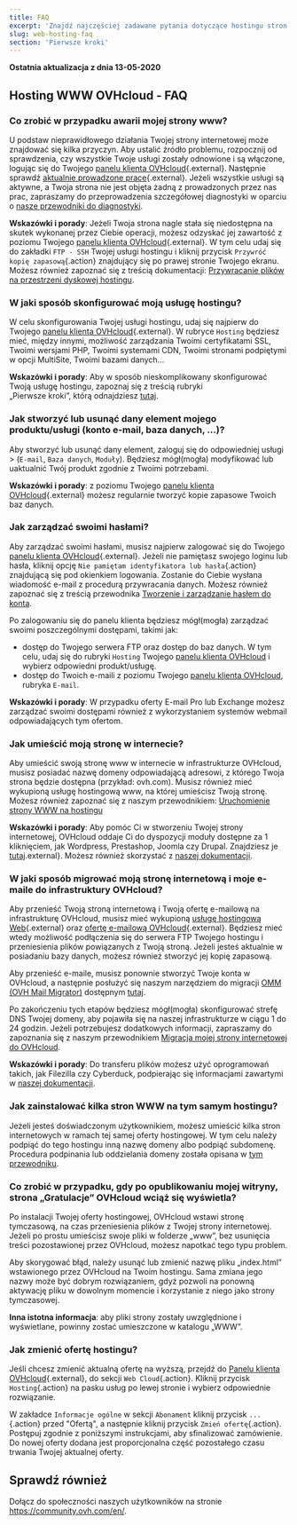 ```yaml
---
title: FAQ
excerpt: 'Znajdź najczęściej zadawane pytania dotyczące hostingu stron internetowych przez OVHcloud'
slug: web-hosting-faq
section: 'Pierwsze kroki'
---
```


**Ostatnia aktualizacja z dnia 13-05-2020**

## Hosting WWW OVHcloud - FAQ


### Co zrobić w przypadku awarii mojej strony www? 

U podstaw nieprawidłowego działania Twojej strony internetowej może znajdować się kilka przyczyn. Aby ustalić źródło problemu, rozpocznij od sprawdzenia, czy wszystkie Twoje usługi zostały odnowione i są włączone, logując się do Twojego [panelu klienta OVHcloud](https://www.ovh.com/auth/?action=gotomanager&from=https://www.ovh.pl/&ovhSubsidiary=pl){.external}. Następnie sprawdź [aktualnie prowadzone prace](https://web-cloud.status-ovhcloud.com/){.external}. Jeżeli wszystkie usługi są aktywne, a Twoja strona nie jest objęta żadną z prowadzonych przez nas prac, zapraszamy do przeprowadzenia szczegółowej diagnostyki w oparciu o [nasze przewodniki do diagnostyki](../).

**Wskazówki i porady**: Jeżeli Twoja strona nagle stała się niedostępna na skutek wykonanej przez Ciebie operacji, możesz odzyskać jej zawartość z poziomu Twojego [panelu klienta OVHcloud](https://www.ovh.com/auth/?action=gotomanager&from=https://www.ovh.pl/&ovhSubsidiary=pl){.external}. W tym celu udaj się do zakładki `FTP - SSH` Twojej usługi hostingu i kliknij przycisk `Przywróć kopię zapasową`{.action} znajdujący się po prawej stronie Twojego ekranu. Możesz również zapoznać się z treścią dokumentacji: [Przywracanie plików na przestrzeni dyskowej hostingu](../hosting_przywrocenie_kopii_zawartosci_ftp_w_aplikacji_filezilla/).

### W jaki sposób skonfigurować moją usługę hostingu? 

W celu skonfigurowania Twojej usługi hostingu, udaj się najpierw do Twojego [panelu klienta OVHcloud](https://www.ovh.com/auth/?action=gotomanager&from=https://www.ovh.pl/&ovhSubsidiary=pl){.external}. W rubryce `Hosting` będziesz mieć, między innymi, możliwość zarządzania Twoimi certyfikatami SSL, Twoimi wersjami PHP, Twoimi systemami CDN, Twoimi stronami podpiętymi w opcji MultiSite, Twoimi bazami danych...

**Wskazówki i porady**: Aby w sposób nieskomplikowany skonfigurować Twoją usługę hostingu, zapoznaj się z treścią rubryki <br> „Pierwsze kroki”, którą odnajdziesz [tutaj](../).

### Jak stworzyć lub usunąć dany element mojego produktu/usługi (konto e-mail, baza danych, ...)?

Aby stworzyć lub usunąć dany element, zaloguj się do odpowiedniej usługi > (`E-mail`, `Baza danych`, `Moduły`). Będziesz mógł(mogła) modyfikować lub uaktualnić Twój produkt zgodnie z Twoimi potrzebami.

**Wskazówki i porady**\: z poziomu Twojego [panelu klienta OVHcloud](https://www.ovh.com/auth/?action=gotomanager&from=https://www.ovh.pl/&ovhSubsidiary=pl){.external} możesz regularnie tworzyć kopie zapasowe Twoich baz danych.

### Jak zarządzać swoimi hasłami? 

Aby zarządzać swoimi hasłami, musisz najpierw zalogować się do Twojego [panelu klienta OVHcloud](https://www.ovh.com/auth/?action=gotomanager&from=https://www.ovh.pl/&ovhSubsidiary=pl){.external}. Jeżeli nie pamiętasz swojego loginu lub hasła, kliknij opcję `Nie pamiętam identyfikatora lub hasła`{.action} znajdującą się pod okienkiem logowania. Zostanie do Ciebie wysłana wiadomość e-mail z procedurą przywracania danych.
Możesz również zapoznać się z treścią przewodnika [Tworzenie i zarządzanie hasłem do konta](../../customer/zarzadzanie-haslem/).

Po zalogowaniu się do panelu klienta będziesz mógł(mogła) zarządzać swoimi poszczególnymi dostępami, takimi jak: 

- dostęp do Twojego serwera FTP oraz dostęp do baz danych. W tym celu, udaj się do rubryki `Hosting` Twojego [panelu klienta OVHcloud](https://www.ovh.com/auth/?action=gotomanager&from=https://www.ovh.pl/&ovhSubsidiary=pl) i wybierz odpowiedni produkt/usługę.
- dostęp do Twoich e-maili z poziomu Twojego [panelu klienta OVHcloud](https://www.ovh.com/auth/?action=gotomanager&from=https://www.ovh.pl/&ovhSubsidiary=pl), rubryka `E-mail`.

**Wskazówki i porady**: W przypadku oferty E-mail Pro lub Exchange możesz zarządzać swoimi dostępami również z wykorzystaniem systemów webmail odpowiadających tym ofertom.

### Jak umieścić moją stronę w internecie? 

Aby umieścić swoją stronę www w internecie w infrastrukturze OVHcloud, musisz posiadać nazwę domeny odpowiadającą adresowi, z którego Twoja strona będzie dostępna (przykład: ovh.com). Musisz również mieć wykupioną usługę hostingową www, na której umieścisz Twoją stronę. Możesz również zapoznać się z naszym przewodnikiem: [Uruchomienie strony WWW na hostingu ](../hosting_www_umieszczenie_strony_w_internecie/)

**Wskazówki i porady**: Aby pomóc Ci w stworzeniu Twojej strony internetowej, OVHcloud oddaje Ci do dyspozycji moduły dostępne za 1 kliknięciem, jak Wordpress, Prestashop, Joomla czy Drupal. Znajdziesz je [tutaj](https://www.ovhcloud.com/pl/web-hosting/uc-website/).external}. Możesz również skorzystać z [naszej dokumentacji](../hosting_www_przewodniki_dotyczace_modulow_na_hostingu_www/).

### W jaki sposób migrować moją stronę internetową i moje e-maile do infrastruktury OVHcloud? 

Aby przenieść Twoją stroną internetową i Twoją ofertę e-mailową na infrastrukturę OVHcloud, musisz mieć wykupioną [usługę hostingową Web](https://www.ovhcloud.com/pl/web-hosting/){.external} oraz [ofertę e-mailową OVHcloud](https://www.ovhcloud.com/pl/emails/){.external}. Będziesz mieć wtedy możliwość podłączenia się do serwera FTP Twojego hostingu i przeniesienia plików powiązanych z Twoją stroną. Jeżeli jesteś aktualnie w posiadaniu bazy danych, możesz również stworzyć jej kopię zapasową. 

Aby przenieść e-maile, musisz ponownie stworzyć Twoje konta w OVHcloud, a następnie posłużyć się naszym narzędziem do migracji [OMM (OVH Mail Migrator)](https://omm.ovh.net/) dostępnym [tutaj](https://omm.ovh.net/). 

Po zakończeniu tych etapów będziesz mógł(mogła) skonfigurować strefę DNS Twojej domeny, aby pojawiła się na naszej infrastrukturze w ciągu 1 do 24 godzin. Jeżeli potrzebujesz dodatkowych informacji, zapraszamy do zapoznania się z naszym przewodnikiem [Migracja mojej strony internetowej do OVHcloud](../przeniesienie-strony-www-do-ovh/).

**Wskazówki i porady**: Do transferu plików możesz użyć oprogramowań takich, jak Filezilla czy Cyberduck, podpierając się informacjami zawartymi w [naszej dokumentacji](../hosting_www_przewodnik_dotyczacy_korzystania_z_programu_filezilla/).

### Jak zainstalować kilka stron WWW na tym samym hostingu?

Jeżeli jesteś doświadczonym użytkownikiem, możesz umieścić kilka stron internetowych w ramach tej samej oferty hostingowej. W tym celu należy podpiąć do tego hostingu inną nazwę domeny albo podpiąć subdomenę. Procedura podpinania lub oddzielania domeny została opisana w [tym przewodniku](../konfiguracja-multisite-na-hostingu/).

### Co zrobić w przypadku, gdy po opublikowaniu mojej witryny, strona „Gratulacje” OVHcloud wciąż się wyświetla?

Po instalacji Twojej oferty hostingowej, OVHcloud wstawi stronę tymczasową, na czas przeniesienia plików z Twojej strony internetowej. Jeżeli po prostu umieścisz swoje pliki w folderze „www”, bez usunięcia treści pozostawionej przez OVHcloud, możesz napotkać tego typu problem. 

Aby skorygować błąd, należy usunąć lub zmienić nazwę pliku „index.html” wstawionego przez OVHcloud na Twoim hostingu.
Sama zmiana jego nazwy może być dobrym rozwiązaniem, gdyż pozwoli na ponowną aktywację pliku w dowolnym momencie i korzystanie z niego jako strony tymczasowej. 

**Inna istotna informacja**\: aby pliki strony zostały uwzględnione i wyświetlane, powinny zostać umieszczone w katalogu „WWW”.

### Jak zmienić ofertę hostingu?

Jeśli chcesz zmienić aktualną ofertę na wyższą, przejdź do [Panelu klienta OVHcloud](https://www.ovh.com/auth/?action=gotomanager&from=https://www.ovh.pl/&ovhSubsidiary=pl){.external}, do sekcji `Web Cloud`{.action}. Kliknij przycisk `Hosting`{.action} na pasku usług po lewej stronie i wybierz odpowiednie rozwiązanie.

W zakładce `Informacje ogólne` w sekcji `Abonament` kliknij przycisk `...`{.action} przed "Ofertą", a następnie kliknij przycisk `Zmień ofertę`{.action}. Postępuj zgodnie z poniższymi instrukcjami, aby sfinalizować zamówienie. Do nowej oferty dodana jest proporcjonalna część pozostałego czasu trwania Twojej aktualnej oferty.

## Sprawdź również

Dołącz do społeczności naszych użytkowników na stronie <https://community.ovh.com/en/>.
